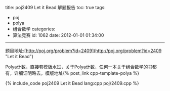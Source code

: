 title: poj2409 Let it Bead 解题报告
toc: true
tags:
  - poj
  - polya
  - 组合数学
categories:
  - 算法竞赛
id: 1062
date: 2012-01-01 01:34:00
---

题目地址:[http://poj.org/problem?id=2409](http://poj.org/problem?id=2409 "Let it Bead")

Polya计数，直接套模版水过，关于Polya计数，任何一本关于组合数学的书都有，详细证明略去。模版地址{% post_link cpp-template-polya %}

{% include_code poj2409 Let it Bead lang:cpp poj/2409.cpp %}